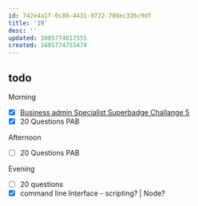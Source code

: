 ```yaml
---
id: 742e4a1f-0c80-4431-9722-700ec326c9df
title: '19'
desc: ''
updated: 1605774817555
created: 1605774755474
---
```


## todo

Morning
- [x] [Business admin Specialist Superbadge Challange 5](https://trailhead.salesforce.com/content/learn/superbadges/superbadge_business_specialist?trailmix_creator_id=strailhead&trailmix_slug=prepare-for-your-salesforce-administrator-credential)
- [x] 20 Questions PAB

Afternoon
- [ ] 20 Questions PAB

Evening
- [ ] 20 questions
- [x] command line Interface - scripting? | Node?